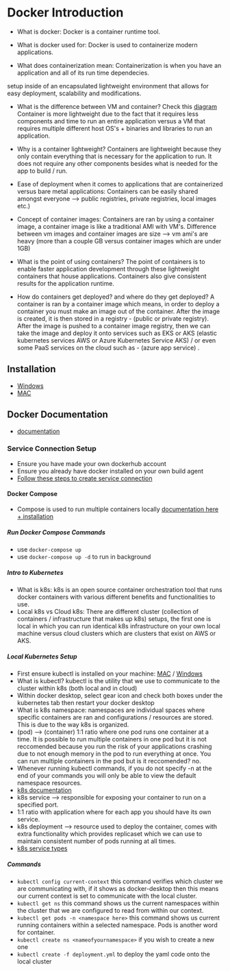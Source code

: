 # Docker Introduction
- What is docker: Docker is a container runtime tool. 

- What is docker used for: Docker is used to containerize modern applications.

- What does containerization mean: Containerization is when you have an application and all of its run time dependecies.

setup inside of an encapsulated lightweight environment that allows for easy deployment, scalability and modifications.

- What is the difference between VM and container? Check this [diagram](https://medium.com/@venkinarayanan/containers-101-8c7562d0d7cd)
Container is more lightweight due to the fact that it requires less components and time to run an entire application versus a VM
that requires multiple different host OS's + binaries and libraries to run an application.

- Why is a container lightweight? Containers are lightweight because they only contain everything that is necessary for the 
application to run. It does not require any other components besides what is needed for the app to build / run.

- Ease of deployment when it comes to applications that are containerized versus bare metal applications: 
Containers can be easily shared amongst everyone --> public registries, private registries, local images etc.)

- Concept of container images: Containers are ran by using a container image, a container image is like a traditional AMI with VM's. Difference between vm images and container images are size --> vm ami's are heavy (more than a couple GB versus container images which are under 1GB)

- What is the point of using containers? The point of containers is to enable faster 
application development through these lightweight containers that house applications. Containers also give consistent results for 
the application runtime.

- How do containers get deployed? and where do they get deployed? A container is ran by a container image which means,
in order to deploy a container you must make an image out of the container. After the image is created, it is then stored
in a registry - (public or private registry). After the image is pushed to a container image registry, then we can take the image
and deploy it onto services such as EKS or AKS (elastic kubernetes services AWS or Azure Kubernetes Service AKS) / or even some
PaaS services on the cloud such as - (azure app service) .

## Installation
- [Windows](https://docs.docker.com/desktop/install/windows-install/)
- [MAC](https://docs.docker.com/desktop/install/mac-install/)


## Docker Documentation
- [documentation](https://docs.docker.com/engine/reference/builder/)

### Service Connection Setup
- Ensure you have made your own dockerhub account
- Ensure you already have docker installed on your own build agent
- [Follow these steps to create service connection](https://www.programmingwithwolfgang.com/build-docker-azure-devops-ci-pipeline/)

#### Docker Compose
- Compose is used to run multiple containers locally [documentation here + installation](https://docs.docker.com/compose/)

##### Run Docker Compose Commands
- use ```docker-compose up``` 
- use ```docker-compose up -d``` to run in background

##### Intro to Kubernetes
- What is k8s: k8s is an open source container orchestration tool that runs docker containers with various different benefits and functionalities to use.
- Local k8s vs Cloud k8s: There are different cluster (collection of containers / infrastructure that makes up k8s) setups, the first one is local in which you can run identical k8s infrastructure on your own local machine versus cloud clusters which are clusters that exist on AWS or AKS.

##### Local Kubernetes Setup
- First ensure kubectl is installed on your machine: [MAC](https://kubernetes.io/docs/tasks/tools/install-kubectl-macos/) / [Windows](https://kubernetes.io/docs/tasks/tools/install-kubectl-windows/)
- What is kubectl? kubectl is the utility that we use to communicate to the cluster within k8s (both local and in cloud)
- Within docker desktop, select gear icon and check both boxes under the kubernetes tab then restart your docker desktop
- What is k8s namespace: namespaces are individual spaces where specific containers are ran and configurations / resources are stored. This is due to the way k8s is organized.
- (pod) --> (container) 1:1 ratio where one pod runs one container at a time. It is possible to run multiple containers in one pod but it is not reccomended because you run the risk of your applications crashing due to not enough memory in the pod to run everything at once. You can run multiple containers in the pod but is it reccomended? no.
- Whenever running kubectl commands, if you do not specify -n <namespace> at the end of your commands you will only be able to view the default namespace resources.
- [k8s documentation](https://kubernetes.io/docs/concepts/services-networking/service/)
- k8s service --> responsible for exposing your container to run on a specified port. 
- 1:1 ratio with application where for each app you should have its own service.
- k8s deployment --> resource used to deploy the container, comes with extra functionality which provides replicaset which we can use to maintain consistent number of pods running at all times. 
- [k8s service types](https://www.ibm.com/docs/en/cloud-private/3.2.0?topic=networking-kubernetes-service-types)

##### Commands
- ```kubectl config current-context``` this command verifies which cluster we are communicating with, if it shows as docker-desktop then this means our current context is set to communicate with the local cluster.
- ```kubectl get ns``` this command shows us the current namespaces within the cluster that we are configured to read from within our context.
- ```kubectl get pods -n <namespace here>``` this command shows us current running containers within a selected namespace. Pods is another word for container. 
- ```kubectl create ns <nameofyournamespace>``` if you wish to create a new one
- ```kubectl create -f deployment.yml``` to deploy the yaml code onto the local cluster


